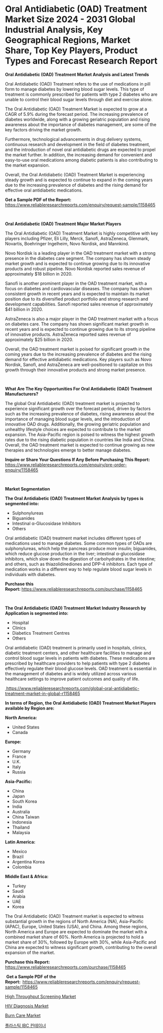 <p><h1>Oral Antidiabetic (OAD) Treatment Market Size 2024 - 2031 Global Industrial Analysis, Key Geographical Regions, Market Share, Top Key Players, Product Types and Forecast Research Report</h1></p><p><strong>Oral Antidiabetic (OAD) Treatment Market Analysis and Latest Trends</strong></p>
<p><p>Oral Antidiabetic (OAD) Treatment refers to the use of medications in pill form to manage diabetes by lowering blood sugar levels. This type of treatment is commonly prescribed for patients with type 2 diabetes who are unable to control their blood sugar levels through diet and exercise alone.</p><p>The Oral Antidiabetic (OAD) Treatment Market is expected to grow at a CAGR of 5.9% during the forecast period. The increasing prevalence of diabetes worldwide, along with a growing geriatric population and rising awareness about the importance of diabetes management, are some of the key factors driving the market growth.</p><p>Furthermore, technological advancements in drug delivery systems, continuous research and development in the field of diabetes treatment, and the introduction of novel oral antidiabetic drugs are expected to propel the market further. In addition, the increasing demand for convenient and easy-to-use oral medications among diabetic patients is also contributing to the market expansion.</p><p>Overall, the Oral Antidiabetic (OAD) Treatment Market is experiencing steady growth and is expected to continue to expand in the coming years due to the increasing prevalence of diabetes and the rising demand for effective oral antidiabetic medications.</p></p>
<p><strong>Get a Sample PDF of the Report:&nbsp;</strong> <a href="https://www.reliableresearchreports.com/enquiry/request-sample/1158465">https://www.reliableresearchreports.com/enquiry/request-sample/1158465</a></p>
<p>&nbsp;</p>
<p><strong>Oral Antidiabetic (OAD) Treatment Major Market Players</strong></p>
<p><p>The Oral Antidiabetic (OAD) Treatment Market is highly competitive with key players including Pfizer, Eli Lilly, Merck, Sanofi, AstraZeneca, Glenmark, Novartis, Boehringer Ingelheim, Novo Nordisk, and Mannkind.</p><p>Novo Nordisk is a leading player in the OAD treatment market with a strong presence in the diabetes care segment. The company has shown steady market growth and is expected to continue growing due to its innovative products and robust pipeline. Novo Nordisk reported sales revenue of approximately $18 billion in 2020.</p><p>Sanofi is another prominent player in the OAD treatment market, with a focus on diabetes and cardiovascular diseases. The company has shown consistent growth in recent years and is expected to maintain its market position due to its diversified product portfolio and strong research and development capabilities. Sanofi reported sales revenue of approximately $41 billion in 2020.</p><p>AstraZeneca is also a major player in the OAD treatment market with a focus on diabetes care. The company has shown significant market growth in recent years and is expected to continue growing due to its strong pipeline of innovative products. AstraZeneca reported sales revenue of approximately $25 billion in 2020.</p><p>Overall, the OAD treatment market is poised for significant growth in the coming years due to the increasing prevalence of diabetes and the rising demand for effective antidiabetic medications. Key players such as Novo Nordisk, Sanofi, and AstraZeneca are well-positioned to capitalize on this growth through their innovative products and strong market presence.</p></p>
<p>&nbsp;</p>
<p><strong>What Are The Key Opportunities For Oral Antidiabetic (OAD) Treatment Manufacturers?</strong></p>
<p><p>The global Oral Antidiabetic (OAD) treatment market is projected to experience significant growth over the forecast period, driven by factors such as the increasing prevalence of diabetes, rising awareness about the importance of managing blood sugar levels, and the introduction of innovative OAD drugs. Additionally, the growing geriatric population and unhealthy lifestyle choices are expected to contribute to the market expansion. The Asia-Pacific region is poised to witness the highest growth rates due to the rising diabetic population in countries like India and China. Overall, the OAD treatment market is expected to continue growing as new therapies and technologies emerge to better manage diabetes.</p></p>
<p><strong>Inquire or Share Your Questions If Any Before Purchasing This Report:</strong> <a href="https://www.reliableresearchreports.com/enquiry/pre-order-enquiry/1158465">https://www.reliableresearchreports.com/enquiry/pre-order-enquiry/1158465</a></p>
<p>&nbsp;</p>
<p><strong>Market Segmentation</strong></p>
<p><strong>The Oral Antidiabetic (OAD) Treatment Market Analysis by types is segmented into:</strong></p>
<p><ul><li>Sulphonylureas</li><li>Biguanides</li><li>Intestinal α-Glucosidase Inhibitors</li><li>Others</li></ul></p>
<p><p>Oral antidiabetic (OAD) treatment market includes different types of medications used to manage diabetes. Some common types of OADs are sulphonylureas, which help the pancreas produce more insulin; biguanides, which reduce glucose production in the liver; intestinal α-glucosidase inhibitors, which slow down the digestion of carbohydrates in the intestine; and others, such as thiazolidinediones and DPP-4 inhibitors. Each type of medication works in a different way to help regulate blood sugar levels in individuals with diabetes.</p></p>
<p><strong>Purchase this Report:&nbsp;</strong><a href="https://www.reliableresearchreports.com/purchase/1158465">https://www.reliableresearchreports.com/purchase/1158465</a></p>
<p>&nbsp;</p>
<p><strong>The Oral Antidiabetic (OAD) Treatment Market Industry Research by Application is segmented into:</strong></p>
<p><ul><li>Hospital</li><li>Clinics</li><li>Diabetics Treatment Centres</li><li>Others</li></ul></p>
<p><p>Oral antidiabetic (OAD) treatment is primarily used in hospitals, clinics, diabetic treatment centers, and other healthcare facilities to manage and control blood sugar levels in patients with diabetes. These medications are prescribed by healthcare providers to help patients with type 2 diabetes effectively regulate their blood glucose levels. OAD treatment is essential in the management of diabetes and is widely utilized across various healthcare settings to improve patient outcomes and quality of life.</p></p>
<p><a href="https://www.reliableresearchreports.com/global-oral-antidiabetic-treatment-market-in-global-r1158465">&nbsp;https://www.reliableresearchreports.com/global-oral-antidiabetic-treatment-market-in-global-r1158465</a></p>
<p><strong>In terms of Region, the Oral Antidiabetic (OAD) Treatment Market Players available by Region are:</strong></p>
<p>
    <p> <strong> North America: </strong>
        <ul>
            <li>United States</li>
            <li>Canada</li>
        </ul>
        </p> 
    <p> <strong> Europe: </strong>
        <ul>
            <li>Germany</li>
            <li>France</li>
            <li>U.K.</li>
            <li>Italy</li>
            <li>Russia</li>
        </ul>
        </p> 
    <p> <strong> Asia-Pacific: </strong>
        <ul>
            <li>China</li>
            <li>Japan</li>
            <li>South Korea</li>
            <li>India</li>
            <li>Australia</li>
            <li>China Taiwan</li>
            <li>Indonesia</li>
            <li>Thailand</li>
            <li>Malaysia</li>
        </ul>
        </p> 
    <p> <strong> Latin America: </strong>
        <ul>
            <li>Mexico</li>
            <li>Brazil</li>
            <li>Argentina Korea</li>
            <li>Colombia</li>
        </ul>
        </p> 
    <p> <strong> Middle East & Africa: </strong>
        <ul>
            <li>Turkey</li>
            <li>Saudi</li>
            <li>Arabia</li>
            <li>UAE</li>
            <li>Korea</li>
        </ul>
    </p>
    </p>
<p><p>The Oral Antidiabetic (OAD) Treatment market is expected to witness substantial growth in the regions of North America (NA), Asia-Pacific (APAC), Europe, United States (USA), and China. Among these regions, North America and Europe are expected to dominate the market with a combined market share of 60%. North America is projected to hold a market share of 30%, followed by Europe with 30%, while Asia-Pacific and China are expected to witness significant growth, contributing to the overall expansion of the market.</p></p>
<p><strong>Purchase this Report: </strong><a href="https://www.reliableresearchreports.com/purchase/1158465">https://www.reliableresearchreports.com/purchase/1158465</a></p>
<p>&nbsp;<strong>Get a Sample PDF of the Report:&nbsp;&nbsp;</strong><a href="https://www.reliableresearchreports.com/enquiry/request-sample/1158465">https://www.reliableresearchreports.com/enquiry/request-sample/1158465</a></p>
<p><strong></strong></p>
<p><p><a href="https://github.com/AKSHATREPORTPRIME/Market-Research-Report-List-5/blob/main/high-throughput-screening-market.md">High Throughput Screening Market</a></p><p><a href="https://github.com/indrystar/Market-Research-Report-List-4/blob/main/hiv-diagnosis-market.md">HIV Diagnosis Market</a></p><p><a href="https://github.com/IkeSchumm04/Market-Research-Report-List-1/blob/main/burn-care-market.md">Burn Care Market</a></p><p><a href="https://github.com/muchswr/Market-Research-Report-List-2/blob/main/786136173735.md">플라스틱 IBC 컨테이너</a></p></p>